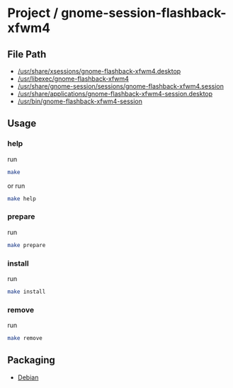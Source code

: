 
# Project / gnome-session-flashback-xfwm4


## File Path

* [/usr/share/xsessions/gnome-flashback-xfwm4.desktop](pkg-root/usr/share/xsessions/gnome-flashback-xfwm4.desktop)
* [/usr/libexec/gnome-flashback-xfwm4](pkg-root/usr/libexec/gnome-flashback-xfwm4)
* [/usr/share/gnome-session/sessions/gnome-flashback-xfwm4.session](pkg-root/usr/share/gnome-session/sessions/gnome-flashback-xfwm4.session)
* [/usr/share/applications/gnome-flashback-xfwm4-session.desktop](pkg-root/usr/share/applications/gnome-flashback-xfwm4-session.desktop)
* [/usr/bin/gnome-flashback-xfwm4-session](pkg-root/usr/bin/gnome-flashback-xfwm4-session)


## Usage

### help

run

``` sh
make
```

or run

``` sh
make help
```


### prepare

run

``` sh
make prepare
```


### install

run

``` sh
make install
```


### remove

run

``` sh
make remove
```


## Packaging

* [Debian](https://github.com/samwhelp/note-about-ubuntu/tree/gh-pages/_demo/packaging/gnome-session/gnome-session-flashback/gnome-session-flashback-xfwm4)
